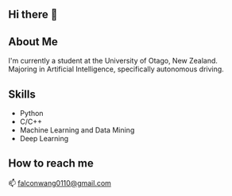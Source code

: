 ## Hi there 👋

## About Me
I'm currently a student at the University of Otago, New Zealand.  
Majoring in Artificial Intelligence, specifically autonomous driving.

## Skills
+ Python
+ C/C++
+ Machine Learning and Data Mining
+ Deep Learning

## How to reach me
📫 falconwang0110@gmail.com
